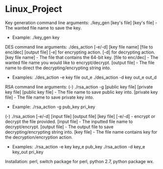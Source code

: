 # Linux_Project

Key generation command line arguments:
./key_gen [key's file]
[key's file] - The wanted file name to save the key.
* Example:
./key_gen key

DES command line arguments:
./des_action [-e/-d] [key file name] [file to enc/dec] [output file]
[-e] for encrypting action.
[-d] for decrypting action.
[key file name] - The file that contains the 64-bit key.
[file to enc/dec] - The wanted file name you would like to encrypt/decrypt.
[output file] - The file name to direct the decrypting/encrypting string into.
* Examples:
./des_action -e key file out_e
./des_action -d key out_e out_d

RSA command line arguments:
(-) ./rsa_action -g [public key file] [private key file]
[public key file] - The file name to save public key into.
[private key file] - The file name to save private key into.
* Example:
./rsa_action -g pub_key pri_key

(-) ./rsa_action [-e/-d] [input file] [output file] [key file]
[-e/-d] - encrypt or decrypt the file provided.
[input file] - The inputted file name to decrypt/encrypt.
[output file] - The output file to save decrypting/encrypting string into.
[key file] - The file name contains key for the decryption/encryption action.
* Examples:
./rsa_action -e key key_e pub_key
./rsa_action -d key_e key_out pri_key

Installation:
perl, switch package for perl, python 2.7, python package wx.
